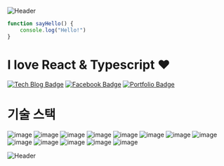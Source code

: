 ![Header](https://capsule-render.vercel.app/api?type=slice&color=auto&height=200&text=FRONT_DEV&fontAlign=70&rotate=13&fontAlignY=25)


```javascript
function sayHello() {
    console.log("Hello!")
}
```


# I love React & Typescript ❤️

[![Tech Blog Badge](http://img.shields.io/badge/-Tech%20blog-black?style=flat-square&link=https://hong-jh.tistory.com/)](https://hong-jh.tistory.com/)
[![Facebook Badge](https://img.shields.io/badge/facebook-1877f2?style=flat-square&logo=facebook&logoColor=white&link=https://www.facebook.com/programmingHong/)](https://www.facebook.com/programmingHong/)
[![Portfolio Badge](http://img.shields.io/badge/portfolio-red?style=flat-square&link=https://hong-junhyeok.github.io/portfolio/)](https://hong-junhyeok.github.io/portfolio/)

# 기술 스택
![image](https://img.shields.io/badge/-React-blue)
![image](https://img.shields.io/badge/-Sass-red)
![image](https://img.shields.io/badge/-recoil-brightgreen)
![image](https://img.shields.io/badge/-axios-lightgrey)
![image](https://img.shields.io/badge/-typescript-blue)
![image](https://img.shields.io/badge/-Angular-red)
![image](https://img.shields.io/badge/-VanillaJS-yellow)
![image](https://img.shields.io/badge/-Styled--components-red)
![image](https://img.shields.io/badge/-Redux-purple)
![image](https://img.shields.io/badge/-MobX-orange)
![image](https://img.shields.io/badge/-Express-white)
![image](https://img.shields.io/badge/-NestJs-black)
![image](https://img.shields.io/badge/-Vue-green)

![Header](https://capsule-render.vercel.app/api?type=slice&color=auto&height=200&text=BACK_DEV&fontAlign=70&rotate=13&fontAlignY=75&fontAlign=30&animation=fadeIn&reversal=true&section=footer)
